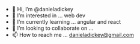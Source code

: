 - 👋 Hi, I’m @danieladickey
- 👀 I’m interested in ... web dev
- 🌱 I’m currently learning ... angular and react
- 💞️ I’m looking to collaborate on ...
- 📫 How to reach me ... danieladickey@gmail.com

<!---
danieladickey/danieladickey is a ✨ special ✨ repository because its `README.md` (this file) appears on your GitHub profile.
You can click the Preview link to take a look at your changes.
--->
